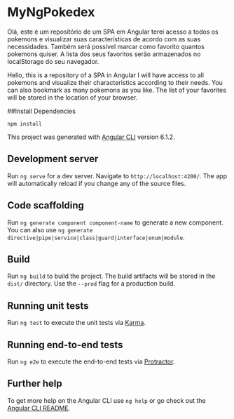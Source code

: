 # MyNgPokedex

Olá, este é um repositório de um SPA em Angular terei acesso a todos os pokemons e visualizar suas características de acordo com as suas necessidades. Também será possível marcar como favorito quantos pokemons quiser. A lista dos seus favoritos serão armazenados no localStorage do seu navegador.

Hello, this is a repository of a SPA in Angular I will have access to all pokemons and visualize their characteristics according to their needs. You can also bookmark as many pokemons as you like. The list of your favorites will be stored in the location of your browser.

##Install Dependencies

`npm install`

This project was generated with [Angular CLI](https://github.com/angular/angular-cli) version 6.1.2.

## Development server

Run `ng serve` for a dev server. Navigate to `http://localhost:4200/`. The app will automatically reload if you change any of the source files.

## Code scaffolding

Run `ng generate component component-name` to generate a new component. You can also use `ng generate directive|pipe|service|class|guard|interface|enum|module`.

## Build

Run `ng build` to build the project. The build artifacts will be stored in the `dist/` directory. Use the `--prod` flag for a production build.

## Running unit tests

Run `ng test` to execute the unit tests via [Karma](https://karma-runner.github.io).

## Running end-to-end tests

Run `ng e2e` to execute the end-to-end tests via [Protractor](http://www.protractortest.org/).

## Further help

To get more help on the Angular CLI use `ng help` or go check out the [Angular CLI README](https://github.com/angular/angular-cli/blob/master/README.md).
